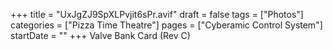 +++
title = "UxJgZJ9SpXLPvjit6sPr.avif"
draft = false
tags = ["Photos"]
categories = ["Pizza Time Theatre"]
pages = ["Cyberamic Control System"]
startDate = ""
+++
Valve Bank Card (Rev C)
